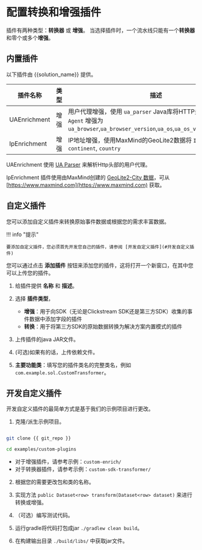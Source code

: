 # 配置转换和增强插件

插件有两种类型：**转换器** 或 **增强**。 当选择插件时，一个流水线只能有一个**转换器**和零个或多个**增强**。

## 内置插件

以下插件由 {{solution_name}} 提供。

| 插件名称 | 类型 |  描述 |
| --- | --- |  --- | 
| UAEnrichment | 增强 |用户代理增强，使用 `ua_parser` Java库将HTTP头部的 `User-Agent` 增强为 `ua_browser`,`ua_browser_version`,`ua_os`,`ua_os_version`,`ua_device` | 
| IpEnrichment | 增强 |IP地址增强，使用MaxMind的GeoLite2数据将 `IP` 增强为 `city`, `continent`, `country` | 

UAEnrichment 使用 [UA Parser](https://mvnrepository.com/artifact/ua_parser/ua-parser) 来解析Http头部的用户代理。

IpEnrichment 插件使用由MaxMind创建的 [GeoLite2-City 数据](https://cdn.jsdelivr.net/npm/geolite2-city@1.0.0/GeoLite2-City.mmdb.gz)，可从 [https://www.maxmind.com](https://www.maxmind.com) 获取。

## 自定义插件

您可以添加自定义插件来转换原始事件数据或根据您的需求丰富数据。

!!! info "提示"

    要添加自定义插件，您必须首先开发您自己的插件，请参阅 [开发自定义插件](#开发自定义插件)

您可以通过点击 **添加插件** 按钮来添加您的插件，这将打开一个新窗口，在其中您可以上传您的插件。

1. 给插件提供 **名称** 和 **描述**。
2. 选择 **插件类型**，
   - **增强**：用于向SDK（无论是Clickstream SDK还是第三方SDK）收集的事件数据中添加字段的插件
   - **转换**：用于将第三方SDK的原始数据转换为解决方案内置模式的插件

3. 上传插件的java JAR文件。

4. (可选)如果有的话，上传依赖文件。

5. **主要功能类**：填写您的插件类名的完整类名，例如 `com.example.sol.CustomTransformer`。

## 开发自定义插件

开发自定义插件的最简单方式是基于我们的示例项目进行更改。

1. 克隆/派生示例项目。

```sh

git clone {{ git_repo }}

cd examples/custom-plugins

```

 - 对于增强插件，请参考示例：`custom-enrich/`
 - 对于转换器插件，请参考示例：`custom-sdk-transformer/`

2. 根据您的需要更改包和类的名称。

3. 实现方法 `public Dataset<row> transform(Dataset<row> dataset)` 来进行转换或增强。

4. （可选）编写测试代码。

5. 运行gradle将代码打包成jar `./gradlew clean build`。

6. 在构建输出目录 `./build/libs/` 中获取jar文件。
